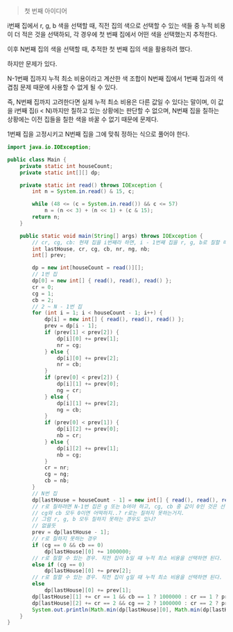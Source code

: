 > 첫 번째 아이디어

i번째 집에서 r, g, b 색을 선택할 때, 직전 집의 색으로 선택할 수 있는 색들 중 누적 비용이 더 적은 것을 선택하되, 각 경우에 첫 번째 집에서 어떤 색을 선택했는지 추적한다.

이후 N번째 집의 색을 선택할 때, 추적한 첫 번째 집의 색을 활용하려 했다.

하지만 문제가 있다.

N-1번째 집까지 누적 최소 비용이라고 계산한 색 조합이 N번째 집에서 1번째 집과의 색 겹침 문제 때문에 사용할 수 없게 될 수 있다.

즉, N번째 집까지 고려한다면 실제 누적 최소 비용은 다른 값일 수 있다는 말이며, 이 값을 i번째 집(i < N)까지만 칠하고 있는 상황에는 판단할 수 없으며, N번째 집을 칠하는 상황에는 이전 집들을 칠한 색을 바꿀 수 없기 때문에 문제다.

1번째 집을 고정시키고 N번째 집을 그에 맞춰 정하는 식으로 풀어야 한다.

```java
import java.io.IOException;

public class Main {
	private static int houseCount;
	private static int[][] dp;

	private static int read() throws IOException {
		int n = System.in.read() & 15, c;

		while (48 <= (c = System.in.read()) && c <= 57)
			n = (n << 3) + (n << 1) + (c & 15);
		return n;
	}

	public static void main(String[] args) throws IOException {
		// cr, cg, cb: 현재 집을 i번째라 하면, i - 1번째 집을 r, g, b로 칠할 때 최소 비용을 위해 첫 번째 집에 칠한 색
		int lastHouse, cr, cg, cb, nr, ng, nb;
		int[] prev;

		dp = new int[houseCount = read()][];
		// 1번 집
		dp[0] = new int[] { read(), read(), read() };
		cr = 0;
		cg = 1;
		cb = 2;
		// 2 ~ N - 1번 집
		for (int i = 1; i < houseCount - 1; i++) {
			dp[i] = new int[] { read(), read(), read() };
			prev = dp[i - 1];
			if (prev[1] < prev[2]) {
				dp[i][0] += prev[1];
				nr = cg;
			} else {
				dp[i][0] += prev[2];
				nr = cb;
			}
			if (prev[0] < prev[2]) {
				dp[i][1] += prev[0];
				ng = cr;
			} else {
				dp[i][1] += prev[2];
				ng = cb;
			}
			if (prev[0] < prev[1]) {
				dp[i][2] += prev[0];
				nb = cr;
			} else {
				dp[i][2] += prev[1];
				nb = cg;
			}
			cr = nr;
			cg = ng;
			cb = nb;
		}
		// N번 집
		dp[lastHouse = houseCount - 1] = new int[] { read(), read(), read() };
		// r로 칠하려면 N-1번 집은 g 또는 b여야 하고, cg, cb 중 값이 0인 것은 선택할 수 없다.
		// cg와 cb 모두 0이면 어떡하지..? r로는 칠하지 못하는거지.
		// 그럼 r, g, b 모두 칠하지 못하는 경우도 있나?
		// 없을듯
		prev = dp[lastHouse - 1];
		// r로 칠하지 못하는 경우
		if (cg == 0 && cb == 0)
			dp[lastHouse][0] += 1000000;
		// r로 칠할 수 있는 경우. 직전 집이 b일 떄 누적 최소 비용을 선택하면 된다.
		else if (cg == 0)
			dp[lastHouse][0] += prev[2];
		// r로 칠할 수 있는 경우. 직전 집이 g일 때 누적 최소 비용을 선택하면 된다.
		else
			dp[lastHouse][0] += prev[1];
		dp[lastHouse][1] += cr == 1 && cb == 1 ? 1000000 : cr == 1 ? prev[2] : prev[0];
		dp[lastHouse][2] += cr == 2 && cg == 2 ? 1000000 : cr == 2 ? prev[1] : prev[0];
		System.out.println(Math.min(dp[lastHouse][0], Math.min(dp[lastHouse][1], dp[lastHouse][2])));
	}
}
```
